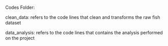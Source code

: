 Codes Folder:

clean_data: refers to the code lines that clean and transforms the raw fish dataset

data_analysis: refers to the code lines that contains the analysis performed on the project
